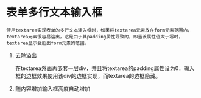 表单多行文本输入框
===========

	使用textarea实现表单的多行文本输入框时，如果将textarea元素放在form元素范围内，textarea元素很容易溢出，这是由于其padding属性导致的，即当该属性值大于零时，textarea显示会超出form元素的范围。
   
1. 去除溢出

   在textarea外面再嵌套一层div，并且将textarea的padding属性设为0，输入框的边框效果使用该div的边框实现，而textarea的边框隐藏。
   
2. 随内容增加输入框高度自动增加
